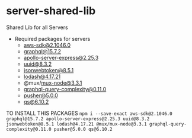 # server-shared-lib

Shared Lib for all Servers

- Required packages for servers
  - aws-sdk@2.1046.0
  - graphql@15.7.2
  - apollo-server-express@2.25.3
  - uuid@8.3.2
  - jsonwebtoken@8.5.1
  - lodash@4.17.21
  - @mux/mux-node@3.3.1
  - graphql-query-complexity@0.11.0
  - pusher@5.0.0
  - qs@6.10.2

TO INSTALL THIS PACKAGES
`npm i --save-exact aws-sdk@2.1046.0 graphql@15.7.2 apollo-server-express@2.25.3 uuid@8.3.2 jsonwebtoken@8.5.1 lodash@4.17.21 @mux/mux-node@3.3.1 graphql-query-complexity@0.11.0 pusher@5.0.0 qs@6.10.2`
